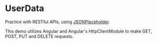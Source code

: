 # UserData

Practice with RESTful APIs, using [JSONPlaceholder](http://jsonplaceholder.typicode.com/).

This demo utilizes Angular and Angular's HttpClientModule to make GET, POST, PUT and DELETE requests.

